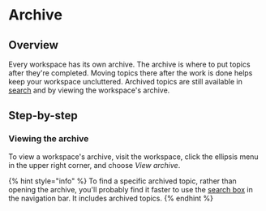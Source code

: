 # Archive

## Overview

Every workspace has its own archive. The archive is where to put topics after they're completed. Moving topics there after the work is done helps keep your workspace uncluttered. Archived topics are still available in [search](../finding-and-organizing-topics/search-and-history.md) and by viewing the workspace's archive.

## Step-by-step

### Viewing the archive

To view a workspace's archive, visit the workspace, click the ellipsis menu in the upper right corner, and choose _View archive_.

{% hint style="info" %}
To find a specific archived topic, rather than opening the archive, you'll probably find it faster to use the [search box](../finding-and-organizing-topics/search-and-history.md) in the navigation bar. It includes archived topics.
{% endhint %}
